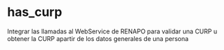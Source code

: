 has_curp
========

Integrar las llamadas al WebService de RENAPO para validar una CURP u obtener la CURP apartir de los datos generales de una persona
